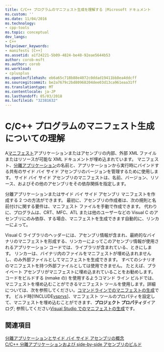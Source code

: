 ```yaml
---
title: C/C++ プログラムのマニフェスト生成を理解する |Microsoft ドキュメント
ms.custom: ''
ms.date: 11/04/2016
ms.technology:
- cpp-tools
ms.topic: conceptual
dev_langs:
- C++
helpviewer_keywords:
- manifests [C++]
ms.assetid: a1f24221-5b09-4824-be48-92eae5644b53
author: corob-msft
ms.author: corob
ms.workload:
- cplusplus
ms.openlocfilehash: eb6a65c718b88e4072c0ddad19411bb8ea4ddcff
ms.sourcegitcommit: be2a7679c2bd80968204dee03d13ca961eaa31ff
ms.translationtype: MT
ms.contentlocale: ja-JP
ms.lasthandoff: 05/03/2018
ms.locfileid: "32381632"
---
```

# <a name="understanding-manifest-generation-for-cc-programs"></a>C/C++ プログラムのマニフェスト生成についての理解
A[マニフェスト](http://msdn.microsoft.com/library/aa375365)アプリケーションまたはアセンブリの内部、外部 XML ファイルまたはリソースが可能な XML ドキュメントが埋め込まれています。 マニフェスト、[分離アプリケーション](http://msdn.microsoft.com/library/aa375190)の名前と、アプリケーションから実行時にバインドする共有のサイド バイ サイド アセンブリのバージョンを管理するために使用します。 サイド バイ サイド アセンブリのマニフェストは、名前、バージョン、リソース、およびその他のアセンブリをその依存関係を指定します。  
  
 分離アプリケーションまたはサイド バイ サイド アセンブリ マニフェストを作成する 2 つの方法ができます。 最初に、アセンブリの作成者は、次の規則と名前付けに関する要件は、マニフェスト ファイルを手動で作成できます。 代わりに、プログラムは、CRT、MFC、ATL または他のユーザーなどの Visual C のアセンブリにのみ依存、する場合、マニフェストを生成できます自動的に、リンカーによって。  
  
 Visual C ライブラリのヘッダーには、アセンブリ情報が含まれ、最終的なバイナリのマニフェストを形成する、リンカーによってこのアセンブリ情報が使用されるアプリケーション コードでは、ライブラリが含まれている、ときにします。 リンカーは、バイナリ内のファイルをマニフェストが埋め込まれませんし、のみ外部ファイルとしてマニフェストを生成できます。 すべてのシナリオのマニフェストを持つ外部ファイルとしては使用できません。 たとえば、プライベート アセンブリがマニフェストに埋め込まれていることをお勧めします。 コードをビルドする (nmake の) を使用するようコマンド ライン ビルドでは、マニフェストを埋め込むことができるマニフェスト ツールを使用します。詳細については、次を参照してください。[コマンドラインでのマニフェストの生成](../build/manifest-generation-at-the-command-line.md)です。 ビルド時[!INCLUDE[vsprvs](../assembler/masm/includes/vsprvs_md.md)]、マニフェスト ツールのプロパティを設定して、マニフェストを埋め込むことができます、**プロジェクト プロパティ**ダイアログ; 参照してください[Visual Studio でのマニフェストの生成](../build/manifest-generation-in-visual-studio.md)です。  
  
## <a name="see-also"></a>関連項目  
 [分離アプリケーションとサイド バイ サイド アセンブリの概念](../build/concepts-of-isolated-applications-and-side-by-side-assemblies.md)   
 [C/C++ 分離アプリケーションおよび side-by-side アセンブリのビルド](../build/building-c-cpp-isolated-applications-and-side-by-side-assemblies.md)